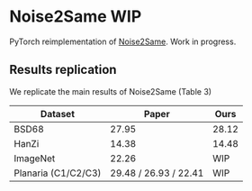 # Noise2Same WIP

PyTorch reimplementation of [Noise2Same](https://github.com/divelab/Noise2Same).
Work in progress.

## Results replication

We replicate the main results of Noise2Same (Table 3)

| Dataset             | Paper                 | Ours  |
|---------------------|-----------------------|-------|
| BSD68               | 27.95                 | 28.12 |
| HanZi               | 14.38                 | 14.48 |
| ImageNet            | 22.26                 | WIP   |
| Planaria (C1/C2/C3) | 29.48 / 26.93 / 22.41 | WIP   |

